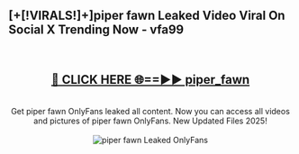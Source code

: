 <h2>[+[!VIRALS!]+]piper fawn Leaked Video Viral On Social X Trending Now - vfa99</h2>
<br>
<div align="center">
<h2><a href="https://libra.edu.pl?piper_fawn" rel="nofollow">🔴 CLICK HERE 🌐==►► piper_fawn</a></h2>
<br>
Get piper fawn OnlyFans leaked all content. Now you can access all videos and pictures of piper fawn OnlyFans. New Updated Files 2025!
<br>
<br>
<a href="https://libra.edu.pl?piper_fawn" rel="nofollow" data-target="animated-image.originalLink"><img src="https://i.ibb.co.com/WyWwxjT/player-gif2.gif" alt="piper fawn Leaked OnlyFans" style="max-width: 100%; display: inline-block;" data-target="animated-image.originalImage"></a>
</div>
<br>